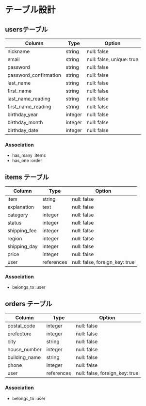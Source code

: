 # テーブル設計

## usersテーブル

| Column                | Type    | Option      |
| --------------------- | ------- | ----------- |
| nickname              | string  | null: false |
| email                 | string  | null: false, unique: true |
| password              | string  | null: false |
| password_confirmation | string  | null: false |
| last_name             | string  | null: false |
| first_name            | string  | null: false |
| last_name_reading     | string  | null: false |
| first_name_reading    | string  | null: false |
| birthday_year         | integer | null: false |
| birthday_month        | integer | null: false |
| birthday_date         | integer | null: false |

### Association
- has_many :items
- has_one :order

## items テーブル

| Column       | Type       | Option      |
| ------------ | ---------- | ----------- |
| item         | string     | null: false |
| explanation  | text       | null: false |
| category     | integer    | null: false |
| status       | integer    | null: false |
| shipping_fee | integer    | null: false |
| region       | integer    | null: false |
| shipping_day | integer    | null: false |
| price        | integer    | null: false |
| user         | references | null: false, foreign_key: true|

### Association
- belongs_to :user

## orders テーブル

| Column        | Type       | Option      |
| ------------- | ---------- | ----------- |
| postal_code   | integer    | null: false |
| prefecture    | integer    | null: false |
| city          | string     | null: false |
| house_number  | integer    | null: false |
| building_name | string     | null: false |
| phone         | integer    | null: false |
| user          | references | null: false, foreign_key: true |

### Association
- belongs_to :user